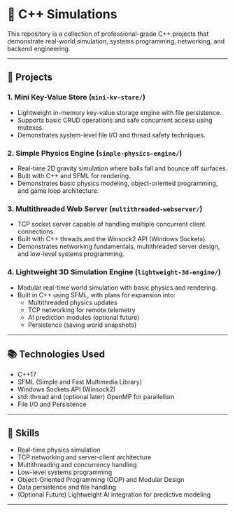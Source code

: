 # 🚀 C++ Simulations

This repository is a collection of professional-grade C++ projects that demonstrate real-world simulation, systems programming, networking, and backend engineering.

---

## 📂 Projects

### 1. Mini Key-Value Store (`mini-kv-store/`)
- Lightweight in-memory key-value storage engine with file persistence.
- Supports basic CRUD operations and safe concurrent access using mutexes.
- Demonstrates system-level file I/O and thread safety techniques.

### 2. Simple Physics Engine (`simple-physics-engine/`)
- Real-time 2D gravity simulation where balls fall and bounce off surfaces.
- Built with C++ and SFML for rendering.
- Demonstrates basic physics modeling, object-oriented programming, and game loop architecture.

### 3. Multithreaded Web Server (`multithreaded-webserver/`)
- TCP socket server capable of handling multiple concurrent client connections.
- Built with C++ threads and the Winsock2 API (Windows Sockets).
- Demonstrates networking fundamentals, multithreaded server design, and low-level systems programming.

### 4. Lightweight 3D Simulation Engine (`lightweight-3d-engine/`)
- Modular real-time world simulation with basic physics and rendering.
- Built in C++ using SFML, with plans for expansion into:
  - Multithreaded physics updates
  - TCP networking for remote telemetry
  - AI prediction modules (optional future)
  - Persistence (saving world snapshots)

---

## 📚 Technologies Used

- C++17
- SFML (Simple and Fast Multimedia Library)
- Windows Sockets API (Winsock2)
- std::thread and (optional later) OpenMP for parallelism
- File I/O and Persistence


---

## 🌟 Skills

- Real-time physics simulation
- TCP networking and server-client architecture
- Multithreading and concurrency handling
- Low-level systems programming
- Object-Oriented Programming (OOP) and Modular Design
- Data persistence and file handling
- (Optional Future) Lightweight AI integration for predictive modeling

---
